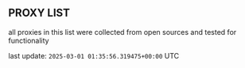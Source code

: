## PROXY LIST

all proxies in this list were collected from open sources and tested for functionality

last update: `2025-03-01 01:35:56.319475+00:00` UTC